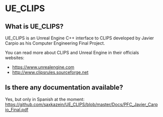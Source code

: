 # UE_CLIPS

## What is UE_CLIPS?
UE_CLIPS is an Unreal Engine C++ interface to CLIPS developed by Javier Carpio as his Computer Engineering Final Project.

You can read more about CLIPS and Unreal Engine in their officials websites:
+ https://www.unrealengine.com
+ http://www.clipsrules.sourceforge.net

## Is there any documentation available?
Yes, but only in Spanish at the moment: https://github.com/saxkazein/UE_CLIPS/blob/master/Docs/PFC_Javier_Carpio_Final.pdf


